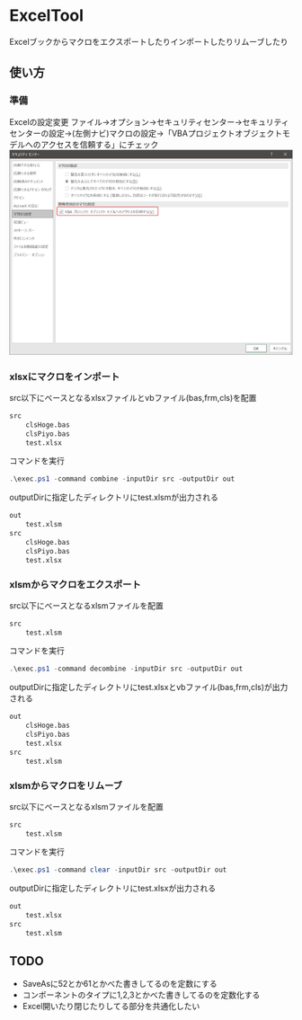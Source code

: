 # ExcelTool

Excelブックからマクロをエクスポートしたりインポートしたりリムーブしたり

## 使い方

### 準備

Excelの設定変更
ファイル→オプション→セキュリティセンター→セキュリティセンターの設定→(左側ナビ)マクロの設定→「VBAプロジェクトオブジェクトモデルへのアクセスを信頼する」にチェック
![Excel設定](Excel設定.png)

### xlsxにマクロをインポート

src以下にベースとなるxlsxファイルとvbファイル(bas,frm,cls)を配置

```
src
    clsHoge.bas
    clsPiyo.bas
    test.xlsx
```

コマンドを実行

```ps1
.\exec.ps1 -command combine -inputDir src -outputDir out
```

outputDirに指定したディレクトリにtest.xlsmが出力される

```
out
    test.xlsm
src
    clsHoge.bas
    clsPiyo.bas
    test.xlsx
```

### xlsmからマクロをエクスポート

src以下にベースとなるxlsmファイルを配置

```
src
    test.xlsm
```

コマンドを実行

```ps1
.\exec.ps1 -command decombine -inputDir src -outputDir out
```

outputDirに指定したディレクトリにtest.xlsxとvbファイル(bas,frm,cls)が出力される

```
out
    clsHoge.bas
    clsPiyo.bas
    test.xlsx
src
    test.xlsm
```

### xlsmからマクロをリムーブ

src以下にベースとなるxlsmファイルを配置

```
src
    test.xlsm  
```

コマンドを実行

```ps1
.\exec.ps1 -command clear -inputDir src -outputDir out
```

outputDirに指定したディレクトリにtest.xlsxが出力される

```
out
    test.xlsx
src
    test.xlsm

```
## TODO

- SaveAsに52とか61とかべた書きしてるのを定数にする
- コンポーネントのタイプに1,2,3とかべた書きしてるのを定数化する
- Excel開いたり閉じたりしてる部分を共通化したい
